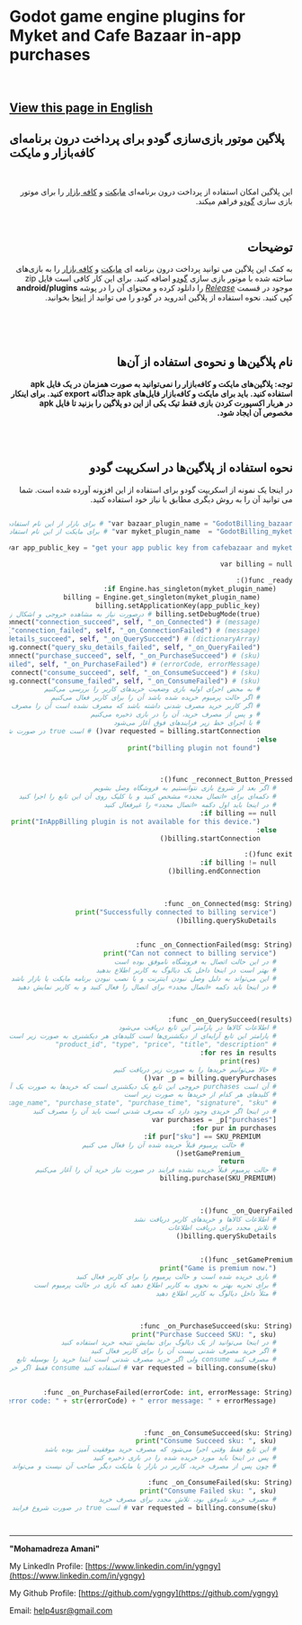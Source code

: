 # Godot game engine plugins for Myket and Cafe Bazaar in-app purchases

<br>

## [View this page in English](README_EN.md)


## پلاگین موتور بازی‌سازی گودو برای پرداخت درون برنامه‌ای کافه‌بازار و مایکت 

<br>

<div dir="rtl">
  
این پلاگین امکان استفاده از پرداخت درون برنامه‌ای  [مایکت](https://myket.ir) و [کافه بازار](https://cafebazaar.ir) را برای موتور بازی سازی [گودو](https://godotengine.org) فراهم میکند.

<br>

## توضیحات

به کمک این پلاگین می توانید پرداخت درون برنامه ای [مایکت](https://myket.ir) و [کافه بازار](https://cafebazaar.ir) را به بازی‌های ساخته شده با موتور بازی سازی [گودو](https://godotengine.org) اضافه کنید. برای این کار کافی است فایل zip موجود در قسمت [*Release*](https://github.com/ygngy/godot-android-billing-ir/releases) را دانلود کرده و محتوای آن را در پوشه **android/plugins** کپی کنید. نحوه استفاده از پلاگین اندروید در گودو را می توانید از [اینجا](https://docs.godotengine.org/en/stable/tutorials/plugins/android/android_plugin.html#loading-and-using-an-android-plugin) بخوانید.



<br>
<br>
<br>

## نام پلاگین‌ها و نحوه‌ی استفاده از آن‌ها



**توجه: پلاگین‌های مایکت و کافه‌بازار را نمی‌توانید به صورت همزمان در یک فایل apk استفاده کنید.**
**باید برای مایکت و کافه‌بازار فایل‌های apk جداگانه export کنید.**
**برای اینکار در هربار اکسپورت کردن بازی فقط تیک یکی از این دو پلاگین را بزنید تا فایل apk مخصوص آن ایجاد شود.**

<br>
<br>


## نحوه استفاده از پلاگین‌ها در اسکریپت گودو 

در اینجا یک نمونه از اسکریپت گودو برای استفاده از این افزونه آورده شده است. شما می توانید آن را به روش دیگری مطابق با نیاز خود استفاده کنید.

```python

var bazaar_plugin_name = "GodotBilling_bazaar" # برای بازار از این نام استفاده کنید
var myket_plugin_name  = "GodotBilling_myket" # برای مایکت از این نام استفاده کنید

var app_public_key = "get your app public key from cafebazaar and myket" # کلید عمومی برنامه را از بازار و مایکت بگیرید

var billing = null

func _ready():
	if Engine.has_singleton(myket_plugin_name):
		billing = Engine.get_singleton(myket_plugin_name)
		billing.setApplicationKey(app_public_key)
		billing.setDebugMode(true) # درصورت نیاز به مشاهده خروجی و اشکال زدایی آن را مقدار دهی کنید
		billing.connect("connection_succeed", self, "_on_Connected") # (message)
		billing.connect("connection_failed", self, "_on_ConnectionFailed") # (message)
		billing.connect("query_sku_details_succeed", self, "_on_QuerySucceed") # (dictionaryArray)
		billing.connect("query_sku_details_failed", self, "_on_QueryFailed") # ()
		billing.connect("purchase_succeed", self, "_on_PurchaseSucceed") # (sku)
		billing.connect("purchase_failed", self, "_on_PurchaseFailed") # (errorCode, errorMessage)
		billing.connect("consume_succeed", self, "_on_ConsumeSucceed") # (sku)
		billing.connect("consume_failed", self, "_on_ConsumeFailed") # (sku)
		# به محض اجرای اولیه بازی وضعیت خریدهای کاربر را بررسی می‌کنیم
		# اگر حالت پرمیوم خریده شده باشد آن را برای کاربر فعال می‌کنیم	
		# اگر کاربر خرید مصرف شدنی داشته باشد که مصرف نشده است آن را مصرف می‌کنیم
		# و پس از مصرف خرید، آن را در بازی ذخیره می‌کنیم
		# با اجرای خط زیر فرایندهای فوق آغاز می‌شود
		var requested = billing.startConnection() # است true در صورت شروع فرایند خروجی
	else:
		print("billing plugin not found")



func _reconnect_Button_Pressed():
    # اگر بعد از شروع بازی نتوانستیم به فروشگاه وصل بشویم
    # دکمه‌ای برای «اتصال مجدد» مشخص کنید و با کلیک روی آن این تابع را اجرا کنید
    # در اینجا باید اول دکمه «اتصال مجدد» را غیرفعال کنید
	if billing == null:
		print("InAppBilling plugin is not available for this device.")
	else:
		billing.startConnection()

func exit():
	if billing != null:
		billing.endConnection()
	


func _on_Connected(msg: String):
	print("Successfully connected to billing service")
	billing.querySkuDetails()
		

func _on_ConnectionFailed(msg: String):
	print("Can not connect to billing service")
	# در این حالت اتصال به فروشگاه ناموفق بوده است
	# بهتر است در اینجا داخل یک دیالوگ به کاربر اطلاع بدهید
	# این می‌تواند به دلیل وصل نبودن اینترنت و یا نصب نبودن برنامه مایکت یا بازار باشد
	# در اینجا باید دکمه «اتصال مجدد» برای اتصال را فعال کنید و به کاربر نمایش دهید
    


func _on_QuerySucceed(results):
	# اطلاعات کالاها در پارامتر این تابع دریافت می‌شود
	# پارامتر این تابع آرایه‌ای از دیکشنری‌ها است کلیدهای هر دیکشنری به صورت زیر است
	# "product_id", "type", "price", "title", "description"
	for res in results:
		print(res)	
	# حالا می‌توانیم خریدها را به صورت زیر دریافت کنیم
	var _p = billing.queryPurchases()
	# آن است purchases خروجی این تابع یک دیکشنری است که خریدها به صورت یک آرایه در کلید
	# کلیدهای هر کدام از خریدها به صورت زیر است
	# "order_id", "package_name", "purchase_state", "purchase_time", "signature", "sku"
	# در اینجا اگر خریدی وجود دارد که مصرف شدنی است باید آن را مصرف کنید
	var purchases = _p["purchases"]
	for pur in purchases:
		if pur["sku"] == SKU_PREMIUM:
			# حالت پرمیوم قبلاً خریده شده آن را فعال می کنیم
			_setGamePremium()
			return
	# حالت پرمیوم قبلاً خریده نشده فرایند در صورت نیاز خرید آن را آغاز می‌کنیم
	billing.purchase(SKU_PREMIUM)
	        


func _on_QueryFailed():
	# اطلاعات کالاها و خریدهای کاربر دریافت نشد
	# تلاش مجدد برای دریافت اطلاعات
	billing.querySkuDetails()


func _setGamePremium():
	print("Game is premium now.")
    # بازی خریده شده است و حالت پرمیوم را برای کاربر فعال کنید
    # برای تجربه بهتر به نحوی به کاربر اطلاع دهید که بازی در حالت پرمیوم است
    # مثلاً داخل دیالوگ به کاربر اطلاع دهید
	


func _on_PurchaseSucceed(sku: String):
	print("Purchase Succeed SKU: ", sku)
	# در اینجا می‌توانید از یک دیالوگ برای نمایش نتیجه خرید استفاده کنید
	# اگر خرید مصرف شدنی نیست آن را برای کاربر فعال کنید
	# مصرف کنید consume ولی اگر خرید مصرف شدنی است ابتدا خرید را بوسیله تابع 
	var requested = billing.consume(sku) # استفاده کنید consume فقط اگر خرید مصرف شدنی بود از تابع 
    

func _on_PurchaseFailed(errorCode: int, errorMessage: String):
	print("Purchase Failed error code: " + str(errorCode) + " error message: " + errorMessage)



func _on_ConsumeSucceed(sku: String):
    print("Consume Succeed sku: ", sku)
	# این تابع فقط وقتی اجرا می‌شود که مصرف خرید موفقیت آمیز بوده باشد
	# پس در اینجا باید مورد خریده شده را در بازی ذخیره کنید
	# چون پس از مصرف خرید، کاربر در بازار یا مایکت دیگر صاحب آن نیست و می‌تواند دوباره آن را بخرد

func _on_ConsumeFailed(sku: String):
	print("Consume Failed sku: ", sku)
	# مصرف خرید ناموفق بود، تلاش مجدد برای مصرف خرید
	var requested = billing.consume(sku) # است true در صورت شروع فرایند مصرف، خروجی




```

</div>


---------------------------------------------------------------------------


**"Mohamadreza Amani"**  

My LinkedIn Profile: [https://www.linkedin.com/in/ygngy](https://www.linkedin.com/in/ygngy)

My Github Profile: [https://github.com/ygngy](https://github.com/ygngy)  

Email:  [help4usr@gmail.com](mailto:help4usr@gmail.com)
